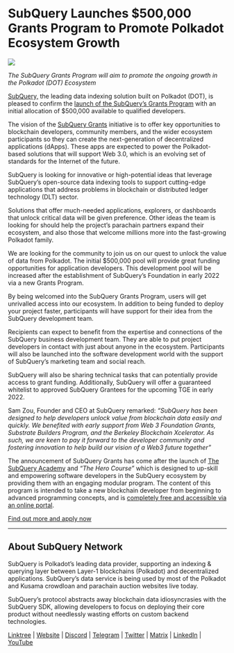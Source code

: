 # SubQuery Launches $500,000 Grants Program to Promote Polkadot Ecosystem Growth

![](https://cdn-images-1.medium.com/max/800/1*LsQkybCuzuopypGKyKkPAA.png)

_The SubQuery Grants Program will aim to promote the ongoing growth in the Polkadot (DOT) Ecosystem_

[SubQuery,](https://subquery.network/) the leading data indexing solution built on Polkadot (DOT), is pleased to confirm the [launch of the SubQuery’s Grants Program](https://subquery.network/grants) with an initial allocation of $500,000 available to qualified developers.

The vision of the [SubQuery Grants](https://subquery.network/grants) initiative is to offer key opportunities to blockchain developers, community members, and the wider ecosystem participants so they can create the next-generation of decentralized applications (dApps). These apps are expected to power the Polkadot-based solutions that will support Web 3.0, which is an evolving set of standards for the Internet of the future.

SubQuery is looking for innovative or high-potential ideas that leverage SubQuery’s open-source data indexing tools to support cutting-edge applications that address problems in blockchain or distributed ledger technology (DLT) sector.

Solutions that offer much-needed applications, explorers, or dashboards that unlock critical data will be given preference. Other ideas the team is looking for should help the project’s parachain partners expand their ecosystem, and also those that welcome millions more into the fast-growing Polkadot family.

We are looking for the community to join us on our quest to unlock the value of data from Polkadot. The initial $500,000 pool will provide great funding opportunities for application developers. This development pool will be increased after the establishment of SubQuery’s Foundation in early 2022 via a new Grants Program.

By being welcomed into the SubQuery Grants Program, users will get unrivalled access into our ecosystem. In addition to being funded to deploy your project faster, participants will have support for their idea from the SubQuery development team.

Recipients can expect to benefit from the expertise and connections of the SubQuery business development team. They are able to put project developers in contact with just about anyone in the ecosystem. Participants will also be launched into the software development world with the support of SubQuery’s marketing team and social reach.

SubQuery will also be sharing technical tasks that can potentially provide access to grant funding. Additionally, SubQuery will offer a guaranteed whitelist to approved SubQuery Grantees for the upcoming TGE in early 2022.

Sam Zou, Founder and CEO at SubQuery remarked: _“SubQuery has been designed to help developers unlock value from blockchain data easily and quickly. We benefited with early support from Web 3 Foundation Grants, Substrate Builders Program, and the Berkeley Blockchain Xcelerator. As such, we are keen to pay it forward to the developer community and fostering innovation to help build our vision of a Web3 future together”_

The announcement of SubQuery Grants has come after the launch of [The SubQuery Academy](./20211018-subquery-launches-the-subquery-academy.md) and _“The Hero Course”_ which is designed to up-skill and empowering software developers in the SubQuery ecosystem by providing them with an engaging modular program. The content of this program is intended to take a new blockchain developer from beginning to advanced programming concepts, and is [completely free and accessible via an online portal](https://subquery.coassemble.com/unlock/dOKZW6O#/).

[Find out more and apply now](https://subquery.network/grants)

---

## About SubQuery Network

SubQuery is Polkadot’s leading data provider, supporting an indexing & querying layer between Layer-1 blockchains (Polkadot) and decentralized applications. SubQuery’s data service is being used by most of the Polkadot and Kusama crowdloan and parachain auction websites live today.

SubQuery’s protocol abstracts away blockchain data idiosyncrasies with the SubQuery SDK, allowing developers to focus on deploying their core product without needlessly wasting efforts on custom backend technologies.

[Linktree](https://linktr.ee/subquerynetwork) | [Website](https://subquery.network/) | [Discord](https://discord.com/invite/78zg8aBSMG) | [Telegram](https://t.me/subquerynetwork) | [Twitter](https://twitter.com/subquerynetwork) | [Matrix](https://matrix.to/#/#subquery:matrix.org) | [LinkedIn](https://www.linkedin.com/company/subquery) | [YouTube](https://www.youtube.com/channel/UCi1a6NUUjegcLHDFLr7CqLw)
